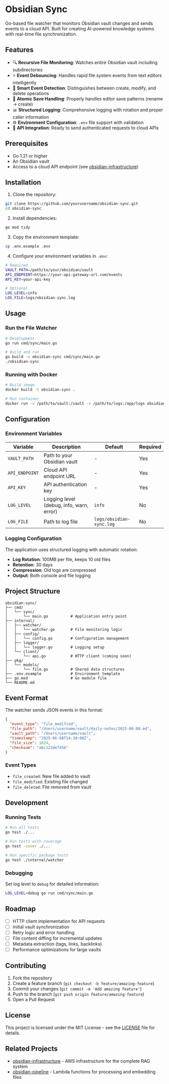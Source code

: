 # Obsidian Sync

Go-based file watcher that monitors Obsidian vault changes and sends events to a
cloud API. Built for creating AI-powered knowledge systems with real-time file
synchronization.

## Features

- 🔍 **Recursive File Monitoring**: Watches entire Obsidian vault including
  subdirectories
- ⚡ **Event Debouncing**: Handles rapid file system events from text editors
  intelligently
- 🎯 **Smart Event Detection**: Distinguishes between create, modify, and delete
  operations
- 📝 **Atomic Save Handling**: Properly handles editor save patterns (rename →
  create)
- 📊 **Structured Logging**: Comprehensive logging with rotation and proper
  caller information
- ⚙️ **Environment Configuration**: `.env` file support with validation
- 🔐 **API Integration**: Ready to send authenticated requests to cloud APIs

## Prerequisites

- Go 1.21 or higher
- An Obsidian vault
- Access to a cloud API endpoint (see
  [obsidian-infrastructure](../obsidian-infrastructure))

## Installation

1. Clone the repository:

```bash
git clone https://github.com/yourusername/obsidian-sync.git
cd obsidian-sync
```

2. Install dependencies:

```bash
go mod tidy
```

3. Copy the environment template:

```bash
cp .env.example .env
```

4. Configure your environment variables in `.env`:

```bash
# Required
VAULT_PATH=/path/to/your/obsidian/vault
API_ENDPOINT=https://your-api-gateway-url.com/events
API_KEY=your-api-key

# Optional
LOG_LEVEL=info
LOG_FILE=logs/obsidian-sync.log
```

## Usage

### Run the File Watcher

```bash
# Development
go run cmd/sync/main.go

# Build and run
go build -o obsidian-sync cmd/sync/main.go
./obsidian-sync
```

### Running with Docker

```bash
# Build image
docker build -t obsidian-sync .

# Run container
docker run -v /path/to/vault:/vault -v /path/to/logs:/app/logs obsidian-sync
```

## Configuration

### Environment Variables

| Variable       | Description                              | Default                  | Required |
| -------------- | ---------------------------------------- | ------------------------ | -------- |
| `VAULT_PATH`   | Path to your Obsidian vault              | -                        | Yes      |
| `API_ENDPOINT` | Cloud API endpoint URL                   | -                        | Yes      |
| `API_KEY`      | API authentication key                   | -                        | Yes      |
| `LOG_LEVEL`    | Logging level (debug, info, warn, error) | `info`                   | No       |
| `LOG_FILE`     | Path to log file                         | `logs/obsidian-sync.log` | No       |

### Logging Configuration

The application uses structured logging with automatic rotation:

- **Log Rotation**: 100MB per file, keeps 10 old files
- **Retention**: 30 days
- **Compression**: Old logs are compressed
- **Output**: Both console and file logging

## Project Structure

```
obsidian-sync/
├── cmd/
│   └── sync/
│       └── main.go          # Application entry point
├── internal/
│   ├── watcher/
│   │   └── watcher.go       # File monitoring logic
│   ├── config/
│   │   └── config.go        # Configuration management
│   ├── logger/
│   │   └── logger.go        # Logging setup
│   └── client/
│       └── api.go           # HTTP client (coming soon)
├── pkg/
│   └── models/
│       └── file.go          # Shared data structures
├── .env.example             # Environment template
├── go.mod                   # Go module file
└── README.md
```

## Event Format

The watcher sends JSON events in this format:

```json
{
  "event_type": "file_modified",
  "file_path": "/Users/username/vault/daily-notes/2025-06-08.md",
  "vault_path": "/Users/username/vault",
  "timestamp": "2025-06-08T14:30:00Z",
  "file_size": 1024,
  "checksum": "abc123def456"
}
```

### Event Types

- `file_created`: New file added to vault
- `file_modified`: Existing file changed
- `file_deleted`: File removed from vault

## Development

### Running Tests

```bash
# Run all tests
go test ./...

# Run tests with coverage
go test -cover ./...

# Run specific package tests
go test ./internal/watcher
```

### Debugging

Set log level to `debug` for detailed information:

```bash
LOG_LEVEL=debug go run cmd/sync/main.go
```

## Roadmap

- [ ] HTTP client implementation for API requests
- [ ] Initial vault synchronization
- [ ] Retry logic and error handling
- [ ] File content diffing for incremental updates
- [ ] Metadata extraction (tags, links, backlinks)
- [ ] Performance optimizations for large vaults

## Contributing

1. Fork the repository
2. Create a feature branch (`git checkout -b feature/amazing-feature`)
3. Commit your changes (`git commit -m 'Add amazing feature'`)
4. Push to the branch (`git push origin feature/amazing-feature`)
5. Open a Pull Request

## License

This project is licensed under the MIT License - see the [LICENSE](LICENSE) file
for details.

## Related Projects

- [obsidian-infrastructure](../obsidian-infrastructure) - AWS infrastructure for
  the complete RAG system
- [obsidian-pipeline](../obsidian-pipeline) - Lambda functions for processing
  and embedding files
